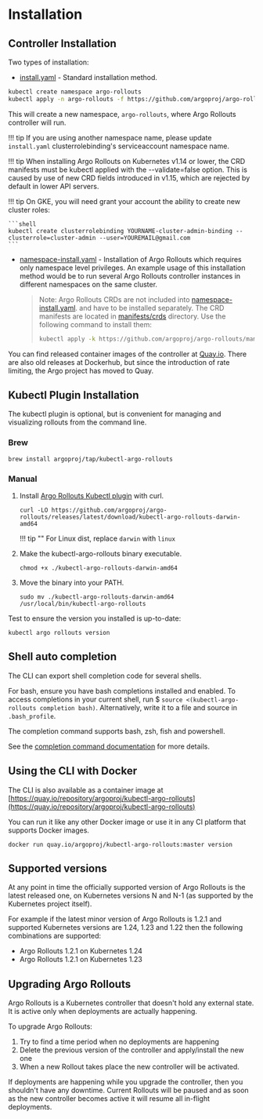 # Installation

## Controller Installation

Two types of installation:

* [install.yaml](https://github.com/argoproj/argo-rollouts/blob/master/manifests/install.yaml) - Standard installation method.
```bash
kubectl create namespace argo-rollouts
kubectl apply -n argo-rollouts -f https://github.com/argoproj/argo-rollouts/releases/latest/download/install.yaml
```

This will create a new namespace, `argo-rollouts`, where Argo Rollouts controller will run.

!!! tip
    If you are using another namespace name, please update `install.yaml` clusterrolebinding's serviceaccount namespace name.

!!! tip
    When installing Argo Rollouts on Kubernetes v1.14 or lower, the CRD manifests must be kubectl applied with the --validate=false option. This is caused by use of new CRD fields introduced in v1.15, which are rejected by default in lower API servers.


!!! tip
    On GKE, you will need grant your account the ability to create new cluster roles:

    ```shell
    kubectl create clusterrolebinding YOURNAME-cluster-admin-binding --clusterrole=cluster-admin --user=YOUREMAIL@gmail.com
    ```

* [namespace-install.yaml](https://github.com/argoproj/argo-rollouts/blob/master/manifests/namespace-install.yaml) - Installation of Argo Rollouts which requires
only namespace level privileges. An example usage of this installation method would be to run several Argo Rollouts controller instances in different namespaces
on the same cluster.

  > Note: Argo Rollouts CRDs are not included into [namespace-install.yaml](https://github.com/argoproj/argo-rollouts/blob/master/manifests/namespace-install.yaml).
  > and have to be installed separately. The CRD manifests are located in [manifests/crds](https://github.com/argoproj/argo-rollouts/blob/master/manifests/crds) directory.
  > Use the following command to install them:
  > ```bash
  > kubectl apply -k https://github.com/argoproj/argo-rollouts/manifests/crds\?ref\=stable
  > ```

You can find released container images of the controller at [Quay.io](https://quay.io/repository/argoproj/argo-rollouts?tab=tags). There are also old releases
at Dockerhub, but since the introduction of rate limiting, the Argo project has moved to Quay.

## Kubectl Plugin Installation

The kubectl plugin is optional, but is convenient for managing and visualizing rollouts from the
command line.

### Brew

```shell
brew install argoproj/tap/kubectl-argo-rollouts
```

### Manual

1. Install [Argo Rollouts Kubectl plugin](https://github.com/argoproj/argo-rollouts/releases) with curl.
    ```shell
    curl -LO https://github.com/argoproj/argo-rollouts/releases/latest/download/kubectl-argo-rollouts-darwin-amd64
    ```

    !!! tip ""
        For Linux dist, replace `darwin` with `linux`

1. Make the kubectl-argo-rollouts binary executable.

    ```shell
    chmod +x ./kubectl-argo-rollouts-darwin-amd64
    ```

1. Move the binary into your PATH.

    ```shell
    sudo mv ./kubectl-argo-rollouts-darwin-amd64 /usr/local/bin/kubectl-argo-rollouts
    ```

Test to ensure the version you installed is up-to-date:

```shell
kubectl argo rollouts version
```

## Shell auto completion

The CLI can export shell completion code for several shells.

For bash, ensure you have bash completions installed and enabled. To access completions in your current shell, run $ `source <(kubectl-argo-rollouts completion bash)`. Alternatively, write it to a file and source in `.bash_profile`.

The completion command supports bash, zsh, fish and powershell.

See the [completion command documentation](./generated/kubectl-argo-rollouts/kubectl-argo-rollouts_completion.md) for more details.


## Using the CLI  with Docker

The CLI is also available as a container image at [https://quay.io/repository/argoproj/kubectl-argo-rollouts](https://quay.io/repository/argoproj/kubectl-argo-rollouts)

You can run it like any other Docker image or use it in any CI platform that supports Docker images.

```shell
docker run quay.io/argoproj/kubectl-argo-rollouts:master version
```

## Supported versions

At any point in time the officially supported version of Argo Rollouts is the latest released one, on Kubernetes versions N and N-1 (as supported by the Kubernetes project itself).

For example if the latest minor version of Argo Rollouts is 1.2.1 and supported Kubernetes versions are 1.24, 1.23 and 1.22 then the following combinations are supported:

* Argo Rollouts 1.2.1 on Kubernetes 1.24
* Argo Rollouts 1.2.1 on Kubernetes 1.23

## Upgrading Argo Rollouts

Argo Rollouts is a Kubernetes controller that doesn't hold any external state. It is active
only when deployments are actually happening.

To upgrade Argo Rollouts:

1. Try to find a time period when no deployments are happening
2. Delete the previous version of the controller and apply/install the new one
3. When a new Rollout takes place the new controller will be activated.

If deployments are happening while you upgrade the controller, then you shouldn't
have any downtime. Current Rollouts will be paused and as soon as the new controller becomes
active it will resume all in-flight deployments.


